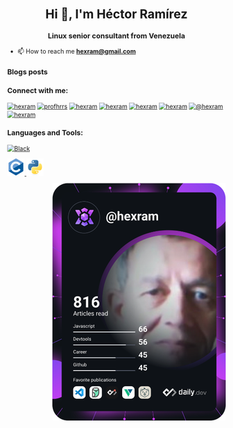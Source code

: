 <h1 align="center">Hi 👋, I'm Héctor Ramírez</h1>
<h3 align="center">Linux senior consultant from Venezuela</h3>

- 📫 How to reach me **hexram@gmail.com**

### Blogs posts
<!-- BLOG-POST-LIST:START -->
<!-- BLOG-POST-LIST:END -->

<h3 align="left">Connect with me:</h3>
<p align="left">
<a href="https://dev.to/hexram" target="blank"><img align="center" src="https://raw.githubusercontent.com/rahuldkjain/github-profile-readme-generator/master/src/images/icons/Social/devto.svg" alt="hexram" height="30" width="40" /></a>
<a href="https://twitter.com/profhrrs" target="blank"><img align="center" src="https://raw.githubusercontent.com/rahuldkjain/github-profile-readme-generator/master/src/images/icons/Social/twitter.svg" alt="profhrrs" height="30" width="40" /></a>
<a href="https://linkedin.com/in/hexram" target="blank"><img align="center" src="https://raw.githubusercontent.com/rahuldkjain/github-profile-readme-generator/master/src/images/icons/Social/linked-in-alt.svg" alt="hexram" height="30" width="40" /></a>
<a href="https://stackoverflow.com/users/hexram" target="blank"><img align="center" src="https://raw.githubusercontent.com/rahuldkjain/github-profile-readme-generator/master/src/images/icons/Social/stack-overflow.svg" alt="hexram" height="30" width="40" /></a>
<a href="https://fb.com/hexram" target="blank"><img align="center" src="https://raw.githubusercontent.com/rahuldkjain/github-profile-readme-generator/master/src/images/icons/Social/facebook.svg" alt="hexram" height="30" width="40" /></a>
<a href="https://instagram.com/hexram" target="blank"><img align="center" src="https://raw.githubusercontent.com/rahuldkjain/github-profile-readme-generator/master/src/images/icons/Social/instagram.svg" alt="hexram" height="30" width="40" /></a>
<a href="https://medium.com/@hexram" target="blank"><img align="center" src="https://raw.githubusercontent.com/rahuldkjain/github-profile-readme-generator/master/src/images/icons/Social/medium.svg" alt="@hexram" height="30" width="40" /></a>
<a href="https://www.youtube.com/c/hexram" target="blank"><img align="center" src="https://raw.githubusercontent.com/rahuldkjain/github-profile-readme-generator/master/src/images/icons/Social/youtube.svg" alt="hexram" height="30" width="40" /></a>
</p>

<h3 align="left">Languages and Tools:</h3>
<a href="https://github.com/psf/black" target="blank"><img align="center" src="https://img.shields.io/badge/code%20style-black-000000.svg" alt="Black" height="40" width="140" /></a>
<p align="left"> <a href="https://www.cprogramming.com/" target="_blank" rel="noreferrer"> <img src="https://raw.githubusercontent.com/devicons/devicon/master/icons/c/c-original.svg" alt="c" width="40" height="40"/> </a> <a href="https://www.python.org" target="_blank" rel="noreferrer"> <img src="https://raw.githubusercontent.com/devicons/devicon/master/icons/python/python-original.svg" alt="python" width="40" height="40"/></a></p>
<p align="right"> <a href="https://app.daily.dev/hexram"><img src="https://github.com/hexram/hexram/blob/main/devcard.svg" width="400" alt="Héctor Ramírez's Dev Card"/></a></p>

